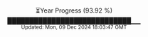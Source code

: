 <p align="center">
⏳Year Progress (93.92 %)<br>
████████████████████████████▁▁ <br>
<sub>Updated: Mon, 09 Dec 2024 18:03:47 GMT</sub>
</p>

